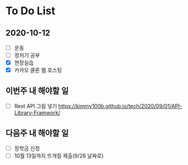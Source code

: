 # To Do List

## 2020-10-12

- [ ] 운동
- [ ] 정처기 공부
- [x] 현장실습
- [x] 카카오 클론 웹 호스팅

## 이번주 내 해야할 일

- [ ] Rest API 그림 넣기 <https://kimmy100b.github.io/tech/2020/09/01/API-Library-Framwork/>

## 다음주 내 해야할 일

- [ ] 장학금 신청
- [ ] 10월 13일까지 뜨개질 제출(9/26 날짜로)
